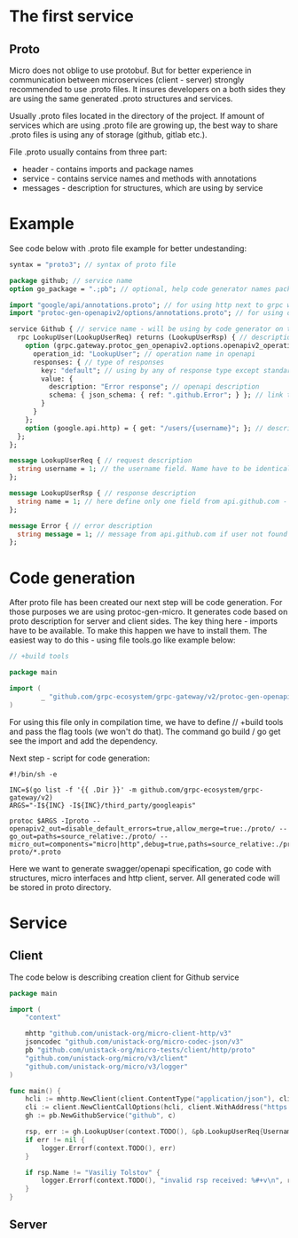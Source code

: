 # The first service

## Proto

Micro does not oblige to use protobuf. But for better experience in communication between microservices (client - server) strongly recommended to use .proto files. It insures developers on a both sides they are using the same generated .proto structures and services.

Usually .proto files located in the directory of the project. If amount of services which are using .proto file are growing up, the best way to share .proto files is using any of storage (github, gitlab etc.).

File .proto usually contains from three part:
- header - contains imports and package names
- service - contains service names and methods with annotations
- messages - description for structures, which are using by service

# Example

See code below with .proto file example for better undestanding:

```protobuf
syntax = "proto3"; // syntax of proto file

package github; // service name
option go_package = ".;pb"; // optional, help code generator names packages in a right way

import "google/api/annotations.proto"; // for using http next to grpc we have to define import
import "protoc-gen-openapiv2/options/annotations.proto"; // for using openapi generation (describe our services) we have to define import 

service Github { // service name - will be using by code generator on the client side and server side support functions (create service client, create service server), in Endpoints and openapi description
  rpc LookupUser(LookupUserReq) returns (LookupUserRsp) { // description for method with structures to receive and respond
    option (grpc.gateway.protoc_gen_openapiv2.options.openapiv2_operation) = { // openapi annotaiont
      operation_id: "LookupUser"; // operation name in openapi
      responses: { // type of responses
        key: "default"; // using by any of response type except standart one described in the method
        value: {
          description: "Error response"; // openapi description
          schema: { json_schema: { ref: ".github.Error"; } }; // link to message type, consists with package name and message name
        }
      }
    };
    option (google.api.http) = { get: "/users/{username}"; }; // describes endpoint which should be used connecting to rpc LookupUser via http with method GET and path /users/username. In order to use POST, PUT, PATCH requests also may contain body. Body is defining the same way as path variable, but instead should be using link to message structure. If body is not pre-defined should be used body:'*' declaration.
  };
};

message LookupUserReq { // request description
  string username = 1; // the username field. Name have to be identical to path variable declaration in option google.api.http GET /users/{username}
};

message LookupUserRsp { // response description
  string name = 1; // here define only one field from api.github.com - name of user
};

message Error { // error description
  string message = 1; // message from api.github.com if user not found
};
```

# Code generation

After proto file has been created our next step will be code generation. For those purposes we are using protoc-gen-micro. It generates code based on proto description for server and client sides. The key thing here - imports have to be available. To make this happen we have to install them. The easiest way to do this - using file tools.go like example below:

```go
// +build tools

package main

import (
        _ "github.com/grpc-ecosystem/grpc-gateway/v2/protoc-gen-openapiv2"
)
```

For using this file only in compilation time, we have to define // +build tools and pass the flag tools (we won't do that). The command go build / go get see the import and add the dependency.

Next step - script for code generation:
```shell
#!/bin/sh -e

INC=$(go list -f '{{ .Dir }}' -m github.com/grpc-ecosystem/grpc-gateway/v2)
ARGS="-I${INC} -I${INC}/third_party/googleapis"

protoc $ARGS -Iproto --openapiv2_out=disable_default_errors=true,allow_merge=true:./proto/ --go_out=paths=source_relative:./proto/ --micro_out=components="micro|http",debug=true,paths=source_relative:./proto/ proto/*.proto
```

Here we want to generate swagger/openapi specification, go code with structures, micro interfaces and http client, server. All generated code will be stored in proto directory.

# Service

## Client

The code below is describing creation client for Github service

```go
package main

import (
	"context"

	mhttp "github.com/unistack-org/micro-client-http/v3"
	jsoncodec "github.com/unistack-org/micro-codec-json/v3"
	pb "github.com/unistack-org/micro-tests/client/http/proto"
	"github.com/unistack-org/micro/v3/client"
	"github.com/unistack-org/micro/v3/logger"
)

func main() {
	hcli := mhttp.NewClient(client.ContentType("application/json"), client.Codec("application/json", jsoncodec.NewCodec()))
	cli := client.NewClientCallOptions(hcli, client.WithAddress("https://api.github.com"))
	gh := pb.NewGithubService("github", c)

	rsp, err := gh.LookupUser(context.TODO(), &pb.LookupUserReq{Username: "vtolstov"})
	if err != nil {
		logger.Errorf(context.TODO(), err)
	}

	if rsp.Name != "Vasiliy Tolstov" {
		logger.Errorf(context.TODO(), "invalid rsp received: %#+v\n", rsp)
	}
}
```

## Server

```go

```

